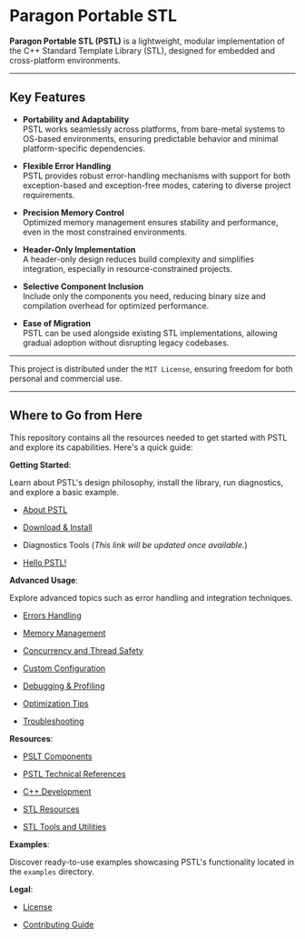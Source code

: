 # Paragon Portable STL

**Paragon Portable STL (PSTL)** is a lightweight, modular implementation of the C++ Standard Template Library (STL), designed for embedded and cross-platform environments.

---

## Key Features  

- **Portability and Adaptability**  
  PSTL works seamlessly across platforms, from bare-metal systems to OS-based environments, ensuring predictable behavior and minimal platform-specific dependencies.  

- **Flexible Error Handling**  
  PSTL provides robust error-handling mechanisms with support for both exception-based and exception-free modes, catering to diverse project requirements.  

- **Precision Memory Control**  
  Optimized memory management ensures stability and performance, even in the most constrained environments.  

- **Header-Only Implementation**  
  A header-only design reduces build complexity and simplifies integration, especially in resource-constrained projects.  

- **Selective Component Inclusion**  
  Include only the components you need, reducing binary size and compilation overhead for optimized performance.  

- **Ease of Migration**  
  PSTL can be used alongside existing STL implementations, allowing gradual adoption without disrupting legacy codebases.  

---

This project is distributed under the `MIT License`, ensuring freedom for both personal and commercial use.

---

## Where to Go from Here

This repository contains all the resources needed to get started with PSTL and explore its capabilities. Here's a quick guide:

**Getting Started**:  

Learn about PSTL's design philosophy, install the library, run diagnostics, and explore a basic example.  

- [About PSTL](docs/about.md)  

- [Download & Install](docs/installation.md)  

- Diagnostics Tools (*This link will be updated once available.*)  

- [Hello PSTL!](docs/hello_pstl.md)  

**Advanced Usage**:  

Explore advanced topics such as error handling and integration techniques.  

- [Errors Handling](docs/advanced/errors.md)

- [Memory Management](docs/advanced/memory.md)

- [Concurrency and Thread Safety](docs/advanced/concurrency.md)

- [Custom Configuration](docs/advanced/custom_configuration.md)

- [Debugging & Profiling](docs/advanced/debug_profile.md)

- [Optimization Tips](docs/advanced/optimization_tips.md)

- [Troubleshooting](docs/advanced/troubleshooting.md)

**Resources**:  

- [PSLT Components](docs/resources/pstl_components.md)

- [PSTL Technical References](docs/resources/technical_refs.md)

- [C++ Development](docs/resources/generic_curlist.md)

- [STL Resources](docs/resources/curated_stl.md)

- [STL Tools and Utilities](docs/resources/stl_tooling.md)
  
**Examples**:  

Discover ready-to-use examples showcasing PSTL's functionality located in the `examples` directory.  

**Legal**:

- [License](docs/license.md)  

- [Contributing Guide](docs/contributing.md)  

